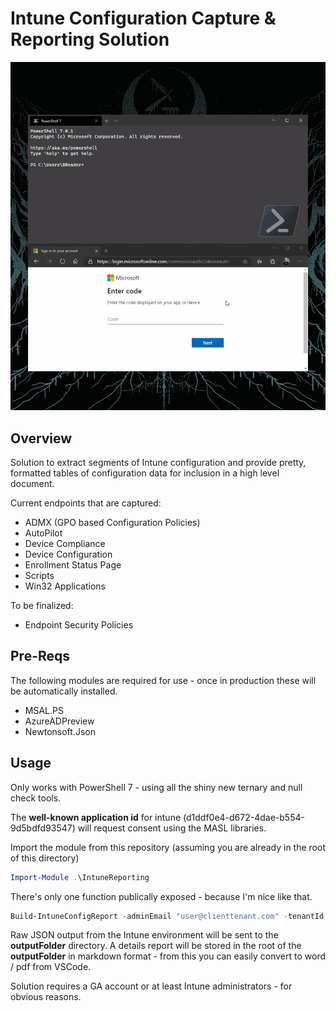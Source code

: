 # Intune Configuration Capture & Reporting Solution

![](intunereporting.gif)

## Overview
Solution to extract segments of Intune configuration and provide pretty, formatted tables of configuration data for inclusion in a high level document.

Current endpoints that are captured:
- ADMX (GPO based Configuration Policies)
- AutoPilot
- Device Compliance
- Device Configuration
- Enrollment Status Page
- Scripts
- Win32 Applications

To be finalized:

- Endpoint Security Policies

## Pre-Reqs

The following modules are required for use - once in production these will be automatically installed.

- MSAL.PS
- AzureADPreview
- Newtonsoft.Json

## Usage

Only works with PowerShell 7 - using all the shiny new ternary and null check tools.

The **well-known application id** for intune (d1ddf0e4-d672-4dae-b554-9d5bdfd93547) will request consent using the MASL libraries.

Import the module from this repository (assuming you are already in the root of this directory)

``` PowerShell
Import-Module .\IntuneReporting
```

There's only one function publically exposed - because I'm nice like that.

``` PowerShell
Build-IntuneConfigReport -adminEmail "user@clienttenant.com" -tenantId "clienttenant.com" -outputFolder "C:\path\to\report\folder"
```

Raw JSON output from the Intune environment will be sent to the **outputFolder** directory.
A details report will be stored in the root of the **outputFolder** in markdown format - from this you can easily convert to word / pdf from VSCode.

Solution requires a GA account or at least Intune administrators - for obvious reasons.
